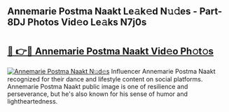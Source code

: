 ## Annemarie Postma Naakt Le𝚊k𝚎d N𝚞𝚍es - Part-8DJ Photos Vid𝚎o Le𝚊ks N7j0s

# <h2><a href="http://fb11rdq.evod.top/?m=Annemarie+Postma+Naakt">🔗 👉🔴 Annemarie Postma Naakt Vid𝚎o Ph𝚘t𝚘s</a></h2>

[![Annemarie Postma Naakt N𝚞d𝚎s](https://i.imgur.com/8V9OHl7.gif)](http://fb11rdq.evod.top/?m=Annemarie+Postma+Naakt)
Influencer Annemarie Postma Naakt recognized for their dance and lifestyle content on social platforms. Annemarie Postma Naakt public image is one of resilience and perseverance, but he's also known for his sense of humor and lightheartedness. 
